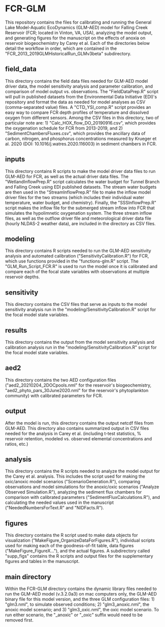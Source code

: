 # FCR-GLM

This repository contains the files for calibrating and running the General Lake Model-Aquatic EcoDynamics (GLM-AED) model for Falling Creek Reservoir (FCR; located in Vinton, VA, USA), analyzing the model output, and generating figures for the manuscript on the effects of anoxia on reservoir biogeochemistry by Carey et al. Each of the directories below detail the workflow in order, which are contained in the "FCR_2013_2019GLMHistoricalRun_GLMv3beta" subdirectory.

## field_data
This directory contains the field data files needed for GLM-AED model driver data, the model sensitivity analysis and parameter calibration, and comparison of model output vs. observations. The "FieldDataPrep.R" script will pull in published datasets from the Environmental Data Initiative (EDI)'s repository and format the data as needed for model analyses as CSV (comma-separated value) files. A "CTD_YSI_comp.R" script provides an easy way to compare FCR depth profiles of temperature and dissolved oxygen from different sensors. Among the CSV files in this directory, two of particular note are: 1) "Calc_HOX_flow_DO_20190916.csv", which provides the oxygenation schedule for FCR from 2013-2019, and 2) "SedimentChambersFluxes.csv", which provides the ancillary data of carbon, nitrogen, and phosphorus concentrations measured by Krueger et al. 2020 (DOI: 10.1016/j.watres.2020.116003) in sediment chambers in FCR.

## inputs
This directory contains R scripts to make the model driver data files to run GLM-AED for FCR, as well as the actual driver data files. The "WetlandInflowPrep.R" script calculates the water budget for Tunnel Branch and Falling Creek using EDI published datasets. The stream water budgets are then used in the "StreamInflowPrep.R" file to make the inflow model driver files for the two streams (which includes their individual water temperature, water budget, and chemistry). Finally, the "SSSInflowPrep.R" script makes the inflow file for the submerged stream inflow into FCR that simulates the hypolimnetic oxygenation system. The three stream inflow files, as well as the outflow driver file and meteorological driver data file (hourly NLDAS-2 weather data), are included in the directory as CSV files.

## modeling
This directory contains R scripts needed to run the GLM-AED sensitivity analysis and automated calibration ("SensitivityCalibration.R") for FCR, which use functions provided in the "functions-glm.R" script. The "GLM_Run_Script_FCR.R" is used to run the model once it is calibrated and compare each of the focal state variables with observations at multiple reservoir depths.

## sensitivity
This directory contains the CSV files that serve as inputs to the model sensitivity analysis run in the "modeling/SensitivityCalibration.R" script for the focal model state variables. 

## results
This directory contains the output from the model sensitivity analysis and calibration analysis run in the "modeling/SensitivityCalibration.R" script for the focal model state variables. 

## aed2
This directory contains the two AED configuration files ("aed2_20210204_2DOCpools.nml" for the reservoir's biogeochemistry, "aed2_phyto_pars_30June2020.nml" for the reservoir's phytoplankton community) with calibrated parameters for FCR. 

## output
After the model is run, this directory contains the output netcdf files from GLM-AED. This directory also contains summarized output in CSV files needed for the analysis in Carey et al. (including t-test statistics, % reservoir retention, modeled vs. observed elemental concentrations and ratios, etc.)

## analysis
This directory contains the R scripts needed to analyze the model output for the Carey et al. analysis. This includes the script used for making the oxic/anoxic model scenarios ("ScenarioGeneration.R"), comparing observations and model simulations for the anoxic/oxic scenarios ("Analyze Observed Simulation.R"), analyzing the sediment flux chambers for comparison with calibrated parameters ("SedimentFluxCalculations.R"), and calculating the needed values used in the manuscript ("NeededNumbersForText.R" and "NIDFacts.R").

## figures
This directory contains the R script used to make data objects for visualization ("MakeFigure_OrganizeDataForFigures.R"), individual scripts used for making each of the goodness-of-fit table, data figures ("MakeFigure_FigureX..."), and the actual figures. A subdirectory called "supp_figs" contains the R scripts and output files for the supplementary figures and tables in the manuscript.

## main directory
Within the FCR-GLM directory contains the dynamic library files needed to run the GLM-AED model (v.3.2.0a3) on mac computers only, the GLM-AED binary file for this model version, and the three GLM configuration files: 1) "glm3.nml", to simulate observed conditions; 2) "glm3_anoxic.nml", the anoxic model scenario; and 3) "glm3_oxic.nml", the oxic model scenario. To run either scenario, the "_anoxic" or "_oxic" suffix would need to be removed first.
